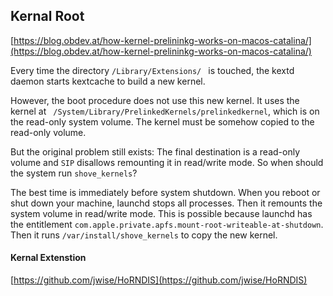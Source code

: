 ## Kernal Root

[https://blog.obdev.at/how-kernel-prelininkg-works-on-macos-catalina/](https://blog.obdev.at/how-kernel-prelininkg-works-on-macos-catalina/)


Every time the directory `/Library/Extensions/ ` is touched, the kextd daemon starts kextcache to build a new kernel.

However, the boot procedure does not use this new kernel. It uses the kernel at ` /System/Library/PrelinkedKernels/prelinkedkernel`, 
which is on the read-only system volume. The kernel must be somehow copied to the read-only volume.


But the original problem still exists: The final destination is a read-only volume and `SIP` disallows remounting it in read/write mode. So when should the system run `shove_kernels`?

The best time is immediately before system shutdown. When you reboot or shut down your machine, launchd stops all processes. 
Then it remounts the system volume in read/write mode.
This is possible because launchd has the entitlement `com.apple.private.apfs.mount-root-writeable-at-shutdown`. Then it runs `/var/install/shove_kernels` to copy the new kernel.


#### Kernal Extenstion

[https://github.com/jwise/HoRNDIS](https://github.com/jwise/HoRNDIS)
